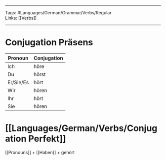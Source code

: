 ___
Tags: #Languages/German/Grammar/Verbs/Regular  
Links: [[Verbs]]
___
# Conjugation Präsens
Pronoun|Conjugation
------------ | ------------
Ich | höre
Du | hörst
Er/Sie/Es | hört
Wir | hören
Ihr | hört
Sie | hören


# [[Languages/German/Verbs/Conjugation Perfekt]]
[[Pronouns]] + [[Haben]] + gehört